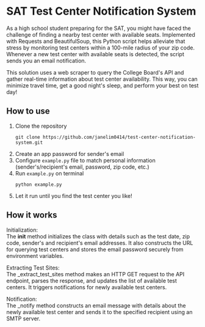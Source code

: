 # SAT Test Center Notification System

As a high school student preparing for the SAT, you might have faced the challenge of finding a nearby test center with available seats. Implemented with Requests and BeautifulSoup, this Python script helps alleviate that stress by monitoring test centers within a 100-mile radius of your zip code. Whenever a new test center with available seats is detected, the script sends you an email notification.

This solution uses a web scraper to query the College Board's API and gather real-time information about test center availability. This way, you can minimize travel time, get a good night's sleep, and perform your best on test day!

## How to use
1. Clone the repository 
   ```
   git clone https://github.com/janelim0414/test-center-notification-system.git
   ```
2. Create an app password for sender's email
3. Configure ```example.py``` file to match personal information (sender's/recipient's email, password, zip code, etc.)
4. Run ```example.py``` on terminal
   ```
   python example.py
   ```
5. Let it run until you find the test center you like!

## How it works

Initialization: \
The __init__ method initializes the class with details such as the test date, zip code, sender's and recipient's email addresses. It also constructs the URL for querying test centers and stores the email password securely from environment variables.

Extracting Test Sites: \
The _extract_test_sites method makes an HTTP GET request to the API endpoint, parses the response, and updates the list of available test centers. It triggers notifications for newly available test centers.

Notification: \
The _notify method constructs an email message with details about the newly available test center and sends it to the specified recipient using an SMTP server.
